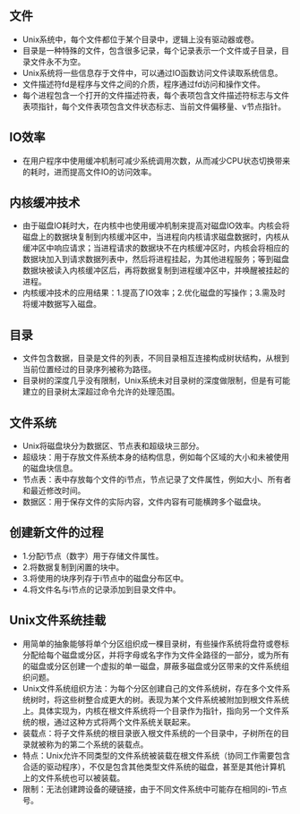 ## 文件
- Unix系统中，每个文件都位于某个目录中，逻辑上没有驱动器或卷。
- 目录是一种特殊的文件，包含很多记录，每个记录表示一个文件或子目录，目录文件永不为空。
- Unix系统将一些信息存于文件中，可以通过IO函数访问文件读取系统信息。
- 文件描述符fd是程序与文件之间的介质，程序通过fd访问和操作文件。
- 每个进程包含一个打开的文件描述符表，每个表项包含文件描述符标志与文件表项指针，每个文件表项包含文件状态标志、当前文件偏移量、v节点指针。

## IO效率
- 在用户程序中使用缓冲机制可减少系统调用次数，从而减少CPU状态切换带来的耗时，进而提高文件IO的访问效率。

## 内核缓冲技术
- 由于磁盘IO耗时大，在内核中也使用缓冲机制来提高对磁盘IO效率。内核会将磁盘上的数据块复制到内核缓冲区中，当进程向内核请求磁盘数据时，内核从缓冲区中响应请求；当进程请求的数据块不在内核缓冲区时，内核会将相应的数据块加入到请求数据列表中，然后将进程挂起，为其他进程服务；等到磁盘数据块被读入内核缓冲区后，再将数据复制到进程缓冲区中，并唤醒被挂起的进程。
- 内核缓冲技术的应用结果：1.提高了IO效率；2.优化磁盘的写操作；3.需及时将缓冲数据写入磁盘。

## 目录
- 文件包含数据，目录是文件的列表，不同目录相互连接构成树状结构，从根到当前位置经过的目录序列被称为路径。
- 目录树的深度几乎没有限制，Unix系统未对目录树的深度做限制，但是有可能建立的目录树太深超过命令允许的处理范围。

## 文件系统
- Unix将磁盘块分为数据区、节点表和超级块三部分。
- 超级块：用于存放文件系统本身的结构信息，例如每个区域的大小和未被使用的磁盘块信息。
- 节点表：表中存放每个文件的i节点，节点记录了文件属性，例如大小、所有者和最近修改时间。
- 数据区：用于保存文件的实际内容，文件内容有可能横跨多个磁盘块。

## 创建新文件的过程
- 1.分配i节点（数字）用于存储文件属性。
- 2.将数据复制到闲置的块中。
- 3.将使用的块序列存于i节点中的磁盘分布区中。
- 4.将文件名与i节点的记录添加到目录文件中。

## Unix文件系统挂载
- 用简单的抽象能够将单个分区组织成一棵目录树，有些操作系统将盘符或卷标分配给每个磁盘或分区，并将字母或名字作为文件全路径的一部分，或为所有的磁盘或分区创建一个虚拟的单一磁盘，屏蔽多磁盘或分区带来的文件系统组织问题。
- Unix文件系统组织方法：为每个分区创建自己的文件系统树，存在多个文件系统树时，将这些树整合成更大的树。表现为某个文件系统被附加到根文件系统上。具体实现为，内核在根文件系统将一个目录作为指针，指向另一个文件系统的根，通过这种方式将两个文件系统关联起来。
- 装载点：将子文件系统的根目录嵌入根文件系统的一个目录中，子树所在的目录就被称为的第二个系统的装载点。
- 特点：Unix允许不同类型的文件系统被装载在根文件系统（协同工作需要包含合适的驱动程序），不仅是包含其他类型文件系统的磁盘，甚至是其他计算机上的文件系统也可以被装载。
- 限制：无法创建跨设备的硬链接，由于不同文件系统中可能存在相同的i-节点号。


















